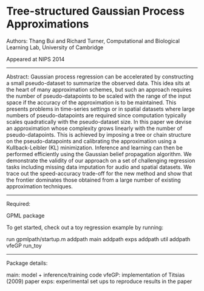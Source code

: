 
Tree-structured Gaussian Process Approximations
====

Authors: Thang Bui and Richard Turner,
Computational and Biological Learning Lab,
University of Cambridge

Appeared at NIPS 2014

----

Abstract: 
Gaussian process regression can be accelerated by constructing a small pseudo-dataset to summarize the observed data. This idea sits at the heart of many approximation schemes, but such an approach requires the number of pseudo-datapoints to be scaled with the range of the input space if the accuracy of the approximation is to be maintained. This presents problems in time-series settings or in spatial datasets where large numbers of pseudo-datapoints are required since computation typically scales quadratically with the pseudo-dataset size. In this paper we devise an approximation whose complexity grows linearly with the number of pseudo-datapoints. This is achieved by imposing a tree or chain structure on the pseudo-datapoints and calibrating the approximation using a Kullback-Leibler (KL) minimization. Inference and learning can then be performed efficiently using the Gaussian belief propagation algorithm. We demonstrate the validity of our approach on a set of challenging regression tasks including missing data imputation for audio and spatial datasets. We trace out the speed-accuracy trade-off for the new method and show that the frontier dominates those obtained from a large number of existing approximation techniques.

------

Required: 

GPML package

To get started, check out a toy regression example by running:

run gpmlpath/startup.m
addpath main
addpath exps
addpath util
addpath vfeGP
run_toy

---
Package details:

main: model + inference/training code
vfeGP: implementation of Titsias (2009) paper
exps: experimental set ups to reproduce results in the paper